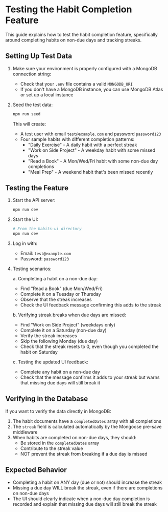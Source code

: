 # Testing the Habit Completion Feature

This guide explains how to test the habit completion feature, specifically around completing habits on non-due days and tracking streaks.

## Setting Up Test Data

1. Make sure your environment is properly configured with a MongoDB connection string:

   - Check that your `.env` file contains a valid `MONGODB_URI`
   - If you don't have a MongoDB instance, you can use MongoDB Atlas or set up a local instance

2. Seed the test data:

   ```bash
   npm run seed
   ```

   This will create:

   - A test user with email `test@example.com` and password `password123`
   - Four sample habits with different completion patterns:
     - "Daily Exercise" - A daily habit with a perfect streak
     - "Work on Side Project" - A weekday habit with some missed days
     - "Read a Book" - A Mon/Wed/Fri habit with some non-due day completions
     - "Meal Prep" - A weekend habit that's been missed recently

## Testing the Feature

1. Start the API server:

   ```bash
   npm run dev
   ```

2. Start the UI:

   ```bash
   # From the habits-ui directory
   npm run dev
   ```

3. Log in with:

   - Email: `test@example.com`
   - Password: `password123`

4. Testing scenarios:

   a. Completing a habit on a non-due day:

   - Find "Read a Book" (due Mon/Wed/Fri)
   - Complete it on a Tuesday or Thursday
   - Observe that the streak increases
   - Check the UI feedback message confirming this adds to the streak

   b. Verifying streak breaks when due days are missed:

   - Find "Work on Side Project" (weekdays only)
   - Complete it on a Saturday (non-due day)
   - Verify the streak increases
   - Skip the following Monday (due day)
   - Check that the streak resets to 0, even though you completed the habit on Saturday

   c. Testing the updated UI feedback:

   - Complete any habit on a non-due day
   - Check that the message confirms it adds to your streak but warns that missing due days will still break it

## Verifying in the Database

If you want to verify the data directly in MongoDB:

1. The habit documents have a `completedDates` array with all completions
2. The `streak` field is calculated automatically by the Mongoose pre-save middleware
3. When habits are completed on non-due days, they should:
   - Be stored in the `completedDates` array
   - Contribute to the streak value
   - NOT prevent the streak from breaking if a due day is missed

## Expected Behavior

- Completing a habit on ANY day (due or not) should increase the streak
- Missing a due day WILL break the streak, even if there are completions on non-due days
- The UI should clearly indicate when a non-due day completion is recorded and explain that missing due days will still break the streak
